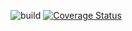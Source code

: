 ![build](https://travis-ci.org/dnotes/markdown-it-flat-lists.svg?branch=master)
[![Coverage Status](https://coveralls.io/repos/github/dnotes/markdown-it-flat-lists/badge.svg?branch=master)](https://coveralls.io/github/dnotes/markdown-it-flat-lists?branch=master)